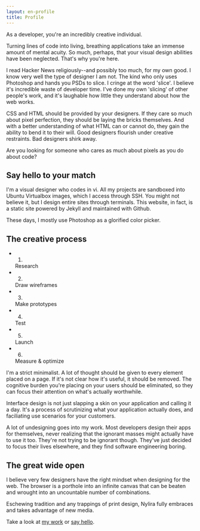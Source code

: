 ```yaml
---
layout: en-profile
title: Profile
---
```


As a developer, you're an incredibly creative individual. 

Turning lines of code into living, breathing applications take an immense amount of mental acuity. So much, perhaps, that your visual design abilities have been neglected. That's why you're here.

I read Hacker News religiously--and possibly too much, for my own good. I know very well the type of designer I am not. The kind who only uses Photoshop and hands you PSDs to slice. I cringe at the word 'slice'. I believe it's incredible waste of developer time. I've done my own 'slicing' of other people's work, and it's laughable how little they understand about how the web works.

CSS and HTML should be provided by your designers. If they care so much about pixel perfection, they should be laying the bricks themselves. And with a better understanding of what HTML can or cannot do, they gain the ability to bend it to their will. Good designers flourish under creative restraints. Bad designers shirk away.

Are you looking for someone who cares as much about pixels as you do about code? 

## Say hello to your match

I'm a visual designer who codes in vi. All my projects are sandboxed into Ubuntu Virtualbox images, which I access through SSH. You might not believe it, but I design entire sites through terminals. This website, in fact, is a static site powered by Jekyll and maintained with Github.

These days, I mostly use Photoshop as a glorified color picker.

## The creative process

* 1.
  Research
* 2.
  Draw wireframes
* 3.
  Make prototypes
* 4.
  Test
* 5.
  Launch
* 6.
  Measure &amp;  optimize

I'm a strict minimalist. A lot of thought should be given to every element placed on a page. If it's not clear how it's useful, it should be removed. The cognitive burden you're placing on your users should be eliminated, so they can focus their attention on what's actually worthwhile.

Interface design is not just slapping a skin on your application and calling it a day. It's a process of scrutinizing what your application actually does, and faciliating use scenarios for your customers.

A lot of undesigning goes into my work. Most developers design their apps for themselves, never realizing that the ignorant masses might actually have to use it too. They're not trying to be ignorant though. They've just decided to focus their lives elsewhere, and they find software engineering boring.

## The great wide open

I believe very few designers have the right mindset when designing for the web. The browser is a porthole into an infinite canvas that can be beaten and wrought into an uncountable number of combinations.

Eschewing tradition and any trappings of print design, Nylira fully embraces and takes advantage of new media.

Take a look at [my work](/en/projects) or [say hello](/en/contact).
